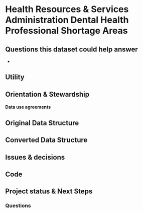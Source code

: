 # Health Resources & Services Administration Dental Health Professional Shortage Areas




## Questions this dataset could help answer

* 

## Utility



## Orientation & Stewardship  


#### Data use agreements


## Original Data Structure


## Converted Data Structure



## Issues & decisions



## Code


## Project status & Next Steps



### Questions


